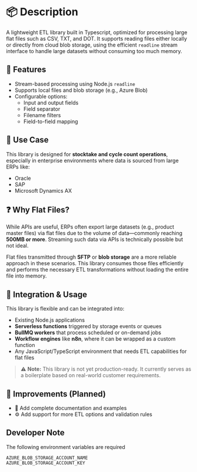# 📦 Description

A lightweight ETL library built in Typescript, optimized for processing large flat files such as CSV, TXT, and DOT. It supports reading files either locally or directly from cloud blob storage, using the efficient `readline` stream interface to handle large datasets without consuming too much memory.

## 🔧 Features

- Stream-based processing using Node.js `readline`
- Supports local files and blob storage (e.g., Azure Blob)
- Configurable options:
  - Input and output fields
  - Field separator
  - Filename filters
  - Field-to-field mapping

## 🧠 Use Case

This library is designed for **stocktake and cycle count operations**, especially in enterprise environments where data is sourced from large ERPs like:

- Oracle
- SAP
- Microsoft Dynamics AX

## ❓ Why Flat Files?

While APIs are useful, ERPs often export large datasets (e.g., product master files) via flat files due to the volume of data—commonly reaching **500MB or more**. Streaming such data via APIs is technically possible but not ideal.

Flat files transmitted through **SFTP** or **blob storage** are a more reliable approach in these scenarios. This library consumes those files efficiently and performs the necessary ETL transformations without loading the entire file into memory.

## 🧩 Integration & Usage

This library is flexible and can be integrated into:

- Existing Node.js applications
- **Serverless functions** triggered by storage events or queues
- **BullMQ workers** that process scheduled or on-demand jobs
- **Workflow engines** like **n8n**, where it can be wrapped as a custom function
- Any JavaScript/TypeScript environment that needs ETL capabilities for flat files

> ⚠️ **Note:** This library is not yet production-ready. It currently serves as a boilerplate based on real-world customer requirements.

## 🚧 Improvements (Planned)

- 📘 Add complete documentation and examples
- ⚙️ Add support for more ETL options and validation rules

## Developer Note

The following environment variables are required

```
AZURE_BLOB_STORAGE_ACCOUNT_NAME
AZURE_BLOB_STORAGE_ACCOUNT_KEY
```
